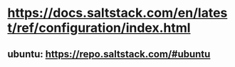 # https://docs.saltstack.com/en/latest/ref/configuration/index.html

## ubuntu: https://repo.saltstack.com/#ubuntu
